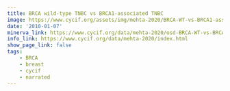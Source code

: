 ```yaml
---
title: BRCA wild-type TNBC vs BRCA1-associated TNBC
image: https://www.cycif.org/assets/img/mehta-2020/BRCA-WT-vs-BRCA1-associated-TNBC.jpg
date: '2010-01-07'
minerva_link: https://www.cycif.org/data/mehta-2020/osd-BRCA-WT-vs-BRCA1-associated-TNBC.html
info_link: https://www.cycif.org/data/mehta-2020/index.html
show_page_link: false
tags:
    - BRCA
    - breast
    - cycif
    - narrated
---
```

